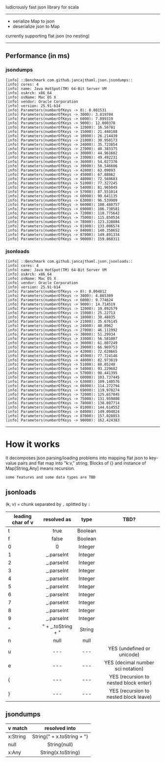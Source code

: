 ludicrously fast json library for scala

----

* serialize Map to json
* deserialize json to Map

currently supporting flat json (no nesting)

-----

## Performance (in ms)

### jsondumps
```
[info] ::Benchmark com.github.jancajthaml.json.jsondumps::
[info] cores: 4
[info] name: Java HotSpot(TM) 64-Bit Server VM
[info] osArch: x86_64
[info] osName: Mac OS X
[info] vendor: Oracle Corporation
[info] version: 25.91-b14
[info] Parameters(numberOfKeys -> 0): 0.001531
[info] Parameters(numberOfKeys -> 3000): 3.819704
[info] Parameters(numberOfKeys -> 6000): 7.899319
[info] Parameters(numberOfKeys -> 9000): 12.000378
[info] Parameters(numberOfKeys -> 12000): 16.56781
[info] Parameters(numberOfKeys -> 15000): 21.440188
[info] Parameters(numberOfKeys -> 18000): 26.214439
[info] Parameters(numberOfKeys -> 21000): 30.950173
[info] Parameters(numberOfKeys -> 24000): 35.723854
[info] Parameters(numberOfKeys -> 27000): 40.383375
[info] Parameters(numberOfKeys -> 30000): 44.961602
[info] Parameters(numberOfKeys -> 33000): 49.492231
[info] Parameters(numberOfKeys -> 36000): 54.027376
[info] Parameters(numberOfKeys -> 39000): 58.546606
[info] Parameters(numberOfKeys -> 42000): 63.09093
[info] Parameters(numberOfKeys -> 45000): 67.88862
[info] Parameters(numberOfKeys -> 48000): 72.560683
[info] Parameters(numberOfKeys -> 51000): 77.327245
[info] Parameters(numberOfKeys -> 54000): 81.965045
[info] Parameters(numberOfKeys -> 57000): 87.551014
[info] Parameters(numberOfKeys -> 60000): 90.641135
[info] Parameters(numberOfKeys -> 63000): 96.539909
[info] Parameters(numberOfKeys -> 66000): 100.480757
[info] Parameters(numberOfKeys -> 69000): 106.730581
[info] Parameters(numberOfKeys -> 72000): 110.775642
[info] Parameters(numberOfKeys -> 75000): 115.850534
[info] Parameters(numberOfKeys -> 78000): 123.328884
[info] Parameters(numberOfKeys -> 81000): 133.086574
[info] Parameters(numberOfKeys -> 84000): 140.350652
[info] Parameters(numberOfKeys -> 87000): 149.891334
[info] Parameters(numberOfKeys -> 90000): 159.868311
```

### jsonloads
```
[info] ::Benchmark com.github.jancajthaml.json.jsonloads::
[info] cores: 4
[info] name: Java HotSpot(TM) 64-Bit Server VM
[info] osArch: x86_64
[info] osName: Mac OS X
[info] vendor: Oracle Corporation
[info] version: 25.91-b14
[info] Parameters(numberOfKeys -> 0): 0.004812
[info] Parameters(numberOfKeys -> 3000): 4.865389
[info] Parameters(numberOfKeys -> 6000): 9.774624
[info] Parameters(numberOfKeys -> 9000): 14.714519
[info] Parameters(numberOfKeys -> 12000): 19.892579
[info] Parameters(numberOfKeys -> 15000): 25.22713
[info] Parameters(numberOfKeys -> 18000): 30.48835
[info] Parameters(numberOfKeys -> 21000): 35.676145
[info] Parameters(numberOfKeys -> 24000): 40.8962
[info] Parameters(numberOfKeys -> 27000): 46.111992
[info] Parameters(numberOfKeys -> 30000): 51.29934
[info] Parameters(numberOfKeys -> 33000): 56.581007
[info] Parameters(numberOfKeys -> 36000): 61.807249
[info] Parameters(numberOfKeys -> 39000): 66.969753
[info] Parameters(numberOfKeys -> 42000): 72.628665
[info] Parameters(numberOfKeys -> 45000): 77.724146
[info] Parameters(numberOfKeys -> 48000): 82.973819
[info] Parameters(numberOfKeys -> 51000): 88.05248
[info] Parameters(numberOfKeys -> 54000): 93.229682
[info] Parameters(numberOfKeys -> 57000): 98.441395
[info] Parameters(numberOfKeys -> 60000): 103.737445
[info] Parameters(numberOfKeys -> 63000): 109.140576
[info] Parameters(numberOfKeys -> 66000): 114.272794
[info] Parameters(numberOfKeys -> 69000): 119.978274
[info] Parameters(numberOfKeys -> 72000): 125.657045
[info] Parameters(numberOfKeys -> 75000): 131.959808
[info] Parameters(numberOfKeys -> 78000): 138.087714
[info] Parameters(numberOfKeys -> 81000): 144.614552
[info] Parameters(numberOfKeys -> 84000): 149.004824
[info] Parameters(numberOfKeys -> 87000): 157.020853
[info] Parameters(numberOfKeys -> 90000): 162.424383
```

-----

# How it works

It decomposes json parsing/loading problems into mapping flat json to key-value pairs and
flat map into "k:v," string. Blocks of {} and instance of Map[String,Any] means recursion.

`some features and some data types are TBD` 

## jsonloads

(k, v) = chunk separated by `,` splitted by `:`

| leading char of v | resolved as        | type    | TBD?                                  |
| ----------------- |:------------------:|:-------:|:-------------------------------------:|
| t                 | true               | Boolean |                                       |
| f                 | false              | Boolean |                                       |
| 0                 | 0                  | Integer |                                       |
| 1                 | _.parseInt         | Integer |                                       |
| 2                 | _.parseInt         | Integer |                                       |
| 3                 | _.parseInt         | Integer |                                       |
| 4                 | _.parseInt         | Integer |                                       |
| 5                 | _.parseInt         | Integer |                                       |
| 6                 | _.parseInt         | Integer |                                       |
| 7                 | _.parseInt         | Integer |                                       |
| 8                 | _.parseInt         | Integer |                                       |
| 9                 | _.parseInt         | Integer |                                       |
| "                 | " + _.toString + " | String  |                                       |
| n                 | null               | null    |                                       |
| u                 | ---                | ---     | YES (undefined or unicode)            |
| e                 | ---                | ---     | YES (decimal number sci notation)     |
| {                 | ---                | ---     | YES (recursion to nested block enter) |
| }                 | ---                | ---     | YES (recursion to nested block leave) |

## jsondumps

| v match  | resolved into              |
| -------- |:--------------------------:|
| x:String | String(" + x.toString + ") |
| null     | String(null)               |
| x:Any    | String(x.toString)         |
